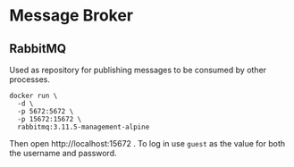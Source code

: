 # Message Broker

## RabbitMQ

Used as repository for publishing messages to be consumed by other processes.

```
docker run \
  -d \
  -p 5672:5672 \
  -p 15672:15672 \
  rabbitmq:3.11.5-management-alpine
```

Then open http://localhost:15672 . To log in use `guest` as the value for both the username and password.
